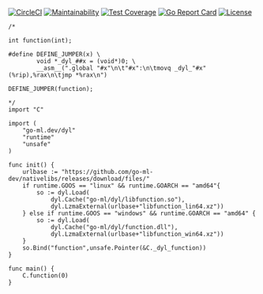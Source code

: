 
[![CircleCI](https://circleci.com/gh/go4ml/dyl.svg?style=svg)](https://circleci.com/gh/go4ml/dyl)
[![Maintainability](https://api.codeclimate.com/v1/badges/1e480a564c6ba1572581/maintainability)](https://codeclimate.com/github//go4ml/dyl/maintainability)
[![Test Coverage](https://api.codeclimate.com/v1/badges/1e480a564c6ba1572581/test_coverage)](https://codeclimate.com/github/go4ml/dyl/test_coverage)
[![Go Report Card](https://goreportcard.com/badge/github.com/go4ml/dyl)](https://goreportcard.com/report/github.com/go4ml/dyl)
[![License](https://img.shields.io/badge/License-Apache%202.0-blue.svg)](https://opensource.org/licenses/Apache-2.0)

```golang
/*

int function(int);

#define DEFINE_JUMPER(x) \
        void *_dyl_##x = (void*)0; \
        __asm__(".global "#x"\n\t"#x":\n\tmovq _dyl_"#x"(%rip),%rax\n\tjmp *%rax\n")
  
DEFINE_JUMPER(function);

*/
import "C"

import (
	"go-ml.dev/dyl"
	"runtime"
	"unsafe"
)

func init() {
    urlbase := "https://github.com/go-ml-dev/nativelibs/releases/download/files/"
    if runtime.GOOS == "linux" && runtime.GOARCH == "amd64"{
        so := dyl.Load(
            dyl.Cache("go-ml/dyl/libfunction.so"),
            dyl.LzmaExternal(urlbase+"libfunction_lin64.xz"))
    } else if runtime.GOOS == "windows" && runtime.GOARCH == "amd64" {
        so := dyl.Load(
            dyl.Cache("go-ml/dyl/function.dll"),
            dyl.LzmaExternal(urlbase+"libfunction_win64.xz"))
    }
    so.Bind("function",unsafe.Pointer(&C._dyl_function))
}

func main() {
    C.function(0)
}
```

